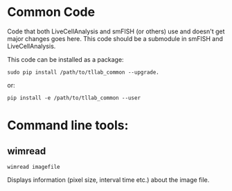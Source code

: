# Common Code
Code that both LiveCellAnalysis and smFISH (or others) use and doesn't get major changes goes here. This code should be a submodule in smFISH and LiveCellAnalysis.

This code can be installed as a package:

    sudo pip install /path/to/tllab_common --upgrade.
or:

    pip install -e /path/to/tllab_common --user

# Command line tools:
## wimread
    wimread imagefile
Displays information (pixel size, interval time etc.) about the image file.